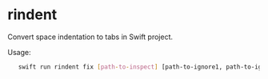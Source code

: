 # rindent

Convert space indentation to tabs in Swift project.

Usage:

```bash
   swift run rindent fix [path-to-inspect] [path-to-ignore1, path-to-ignore2, ...]
```
